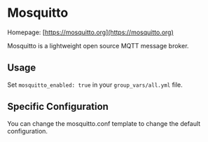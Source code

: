 # Mosquitto

Homepage: [https://mosquitto.org](https://mosquitto.org)

Mosquitto is a lightweight open source MQTT message broker.

## Usage

Set `mosquitto_enabled: true` in your `group_vars/all.yml` file.

## Specific Configuration

You can change the mosquitto.conf template to change the default configuration.
